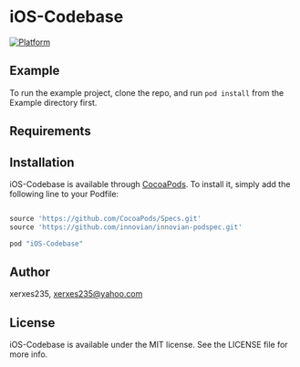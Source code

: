 # iOS-Codebase

[![Platform](https://img.shields.io/badge/Platform-iOS-green.svg)]()

## Example

To run the example project, clone the repo, and run `pod install` from the Example directory first.

## Requirements

## Installation

iOS-Codebase is available through [CocoaPods](http://cocoapods.org). To install
it, simply add the following line to your Podfile:

```ruby

source 'https://github.com/CocoaPods/Specs.git'
source 'https://github.com/innovian/innovian-podspec.git'

pod "iOS-Codebase"
```

## Author

xerxes235, xerxes235@yahoo.com

## License

iOS-Codebase is available under the MIT license. See the LICENSE file for more info.
